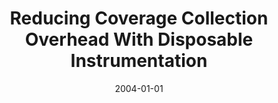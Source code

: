---
title: "Reducing Coverage Collection Overhead With Disposable Instrumentation"
date: 2004-01-01
venue: "15th International Symposium on Software Reliability Engineering (ISSRE 2004), 2-5 November 2004, Saint-Malo, Bretagne, France"
paperurl: https://doi.org/10.1109/ISSRE.2004.32
authors: "KalyanRam Chilakamarri and Sebastian G Elbaum"
awards: ""
---